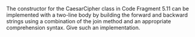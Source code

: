 The constructor for the CaesarCipher class in Code Fragment 5.11 can
be implemented with a two-line body by building the forward and backward strings using a combination of the join method
and an appropriate comprehension syntax. Give such an implementation.